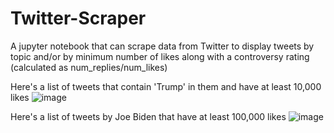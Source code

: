 # Twitter-Scraper

A jupyter notebook that can scrape data from Twitter to display tweets by topic and/or by minimum number of likes along with a controversy rating (calculated as num_replies/num_likes) 

Here's a list of tweets that contain 'Trump' in them and have at least 10,000 likes
![image](https://user-images.githubusercontent.com/32407086/149615485-897781e9-4cbf-47b2-87a9-8479efa660c2.png)


Here's a list of tweets by Joe Biden that have at least 100,000 likes
![image](https://user-images.githubusercontent.com/32407086/149615546-0782c2fc-34fb-4043-adbe-87e6b4d2ae59.png)
